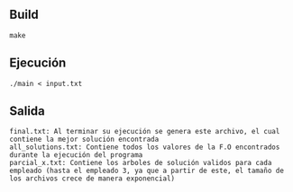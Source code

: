 ## Build

    make

## Ejecución

    ./main < input.txt

## Salida

    final.txt: Al terminar su ejecución se genera este archivo, el cual contiene la mejor solución encontrada
    all_solutions.txt: Contiene todos los valores de la F.O encontrados durante la ejecución del programa
    parcial_x.txt: Contiene los arboles de solución validos para cada empleado (hasta el empleado 3, ya que a partir de este, el tamaño de los archivos crece de manera exponencial)
